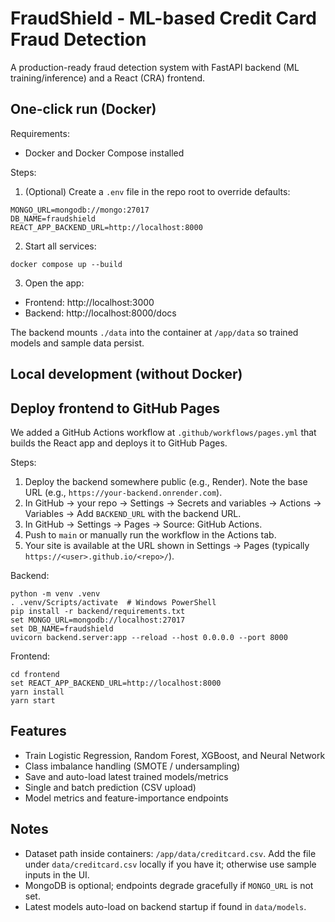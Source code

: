# FraudShield - ML-based Credit Card Fraud Detection

A production-ready fraud detection system with FastAPI backend (ML training/inference) and a React (CRA) frontend.

## One-click run (Docker)

Requirements:
- Docker and Docker Compose installed

Steps:
1. (Optional) Create a `.env` file in the repo root to override defaults:
```
MONGO_URL=mongodb://mongo:27017
DB_NAME=fraudshield
REACT_APP_BACKEND_URL=http://localhost:8000
```
2. Start all services:
```
docker compose up --build
```
3. Open the app:
- Frontend: http://localhost:3000
- Backend: http://localhost:8000/docs

The backend mounts `./data` into the container at `/app/data` so trained models and sample data persist.

## Local development (without Docker)

## Deploy frontend to GitHub Pages

We added a GitHub Actions workflow at `.github/workflows/pages.yml` that builds the React app and deploys it to GitHub Pages.

Steps:
1. Deploy the backend somewhere public (e.g., Render). Note the base URL (e.g., `https://your-backend.onrender.com`).
2. In GitHub → your repo → Settings → Secrets and variables → Actions → Variables → Add `BACKEND_URL` with the backend URL.
3. In GitHub → Settings → Pages → Source: GitHub Actions.
4. Push to `main` or manually run the workflow in the Actions tab.
5. Your site is available at the URL shown in Settings → Pages (typically `https://<user>.github.io/<repo>/`).

Backend:
```
python -m venv .venv
. .venv/Scripts/activate  # Windows PowerShell
pip install -r backend/requirements.txt
set MONGO_URL=mongodb://localhost:27017
set DB_NAME=fraudshield
uvicorn backend.server:app --reload --host 0.0.0.0 --port 8000
```

Frontend:
```
cd frontend
set REACT_APP_BACKEND_URL=http://localhost:8000
yarn install
yarn start
```

## Features
- Train Logistic Regression, Random Forest, XGBoost, and Neural Network
- Class imbalance handling (SMOTE / undersampling)
- Save and auto-load latest trained models/metrics
- Single and batch prediction (CSV upload)
- Model metrics and feature-importance endpoints

## Notes
- Dataset path inside containers: `/app/data/creditcard.csv`. Add the file under `data/creditcard.csv` locally if you have it; otherwise use sample inputs in the UI.
- MongoDB is optional; endpoints degrade gracefully if `MONGO_URL` is not set.
- Latest models auto-load on backend startup if found in `data/models`.
